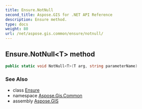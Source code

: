 ```yaml
---
title: Ensure.NotNull
second_title: Aspose.GIS for .NET API Reference
description: Ensure method. 
type: docs
weight: 80
url: /net/aspose.gis.common/ensure/notnull/
---
```

## Ensure.NotNull&lt;T&gt; method

```csharp
public static void NotNull<T>(T arg, string parameterName)
```

### See Also

* class [Ensure](../)
* namespace [Aspose.Gis.Common](../../ensure/)
* assembly [Aspose.GIS](../../../)


